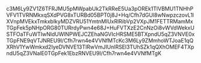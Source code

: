c3M6Ly9ZV1Z6TFRJMU5pMWpabUk2TkRReE5Ua3pOREk1TlVBMU1TNHhPVFV1TVRNMkxqSXdPVG8xTURBd05BPT0j8J+Hq/Cfh7dGUl8wNwpzczovL1lXVnpMVEkxTmkxblkyMDZVRU51YmtnMlUxRlRibVp2VXpJM1FETTRMamMxTGpFek5pNHpORG80TURrdyPwn4e68J+HuFVTXzE2CnNzOi8vWVdWekxUSTFOaTFuWTIwNldUWlNPWEJCZEhaNGVIcHRSME5BTXpndU5qZ3VNVE0xTGpFNE9qVTJNREU9I/Cfh7rwn4e4VVNfMTcKc3M6Ly9ZMmhoWTJoaE1qQXRhV1YwWmkxd2IyeDVNVE13TlRwVmJIUnlRSEl3TUhSZk1qQXhOMEF4TXpndU5qZ3VNalE0TGpFek1EbzRNVEU9I/Cfh7rwn4e4VVNfMTgK